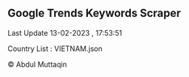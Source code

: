 

## Google Trends Keywords Scraper 
 
Last Update 13-02-2023 , 17:53:51

Country List :
VIETNAM.json



© Abdul Muttaqin 
